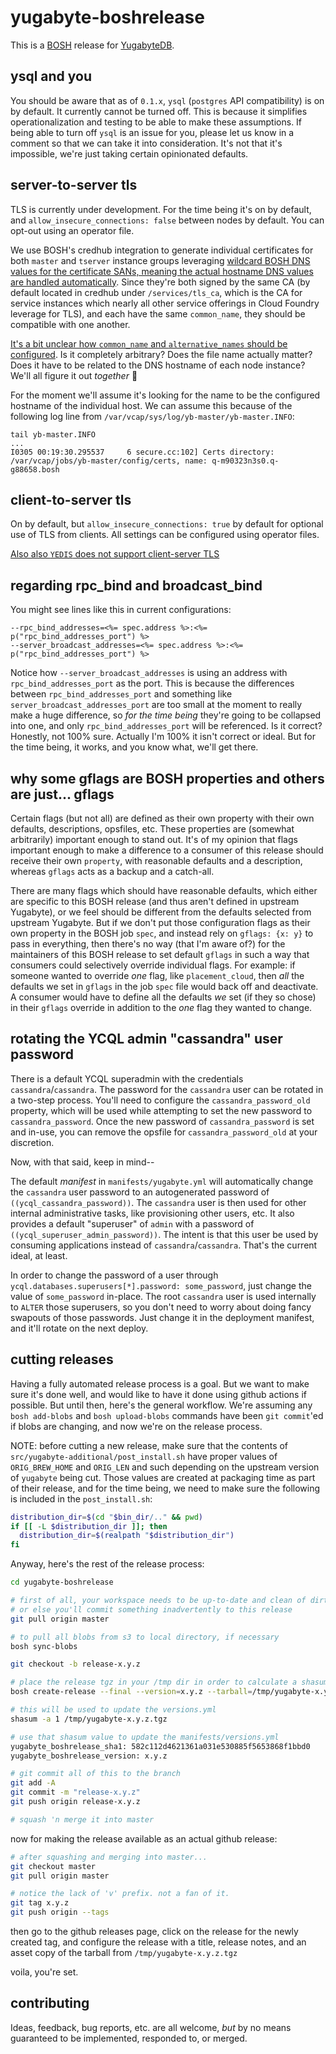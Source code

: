 # yugabyte-boshrelease

This is a [BOSH](http://bosh.io/) release for [YugabyteDB](https://github.com/yugabyte/yugabyte-db).

## ysql and you

You should be aware that as of `0.1.x`, `ysql` (`postgres` API compatibility) is on by default. It currently cannot be turned off. This is because it simplifies operationalization and testing to be able to make these assumptions. If being able to turn off `ysql` is an issue for you, please let us know in a comment so that we can take it into consideration. It's not that it's impossible, we're just taking certain opinionated defaults.

## server-to-server tls

TLS is currently under development. For the time being it's on by default, and `allow_insecure_connections: false` between nodes by default. You can opt-out using an operator file.

We use BOSH's credhub integration to generate individual certificates for both `master` and `tserver` instance groups leveraging [wildcard BOSH DNS values for the certificate SANs, meaning the actual hostname DNS values are handled automatically](https://bosh.io/docs/dns/). Since they're both signed by the same CA (by default located in credhub under `/services/tls_ca`, which is the CA for service instances which nearly all other service offerings in Cloud Foundry leverage for TLS), and each have the same `common_name`, they should be compatible with one another.

[It's a bit unclear how `common_name` and `alternative_names` should be configured](https://docs.yugabyte.com/latest/secure/tls-encryption/server-certificates/). Is it completely arbitrary? Does the file name actually matter? Does it have to be related to the DNS hostname of each node instance? We'll all figure it out _together_ 💖

For the moment we'll assume it's looking for the name to be the configured hostname of the individual host. We can assume this because of the following log line from `/var/vcap/sys/log/yb-master/yb-master.INFO`:

```log
tail yb-master.INFO
...
I0305 00:19:30.295537     6 secure.cc:102] Certs directory: /var/vcap/jobs/yb-master/config/certs, name: q-m90323n3s0.q-g88658.bosh
```

## client-to-server tls

On by default, but `allow_insecure_connections: true` by default for optional use of TLS from clients. All settings can be configured using operator files.

[Also also `YEDIS` does not support client-server TLS](https://docs.yugabyte.com/latest/secure/tls-encryption/)

## regarding rpc_bind and broadcast_bind

You might see lines like this in current configurations:

```erb
--rpc_bind_addresses=<%= spec.address %>:<%= p("rpc_bind_addresses_port") %>
--server_broadcast_addresses=<%= spec.address %>:<%= p("rpc_bind_addresses_port") %>
```

Notice how `--server_broadcast_addresses` is using an address with `rpc_bind_addresses_port` as the port. This is because the differences between `rpc_bind_addresses_port` and something like `server_broadcast_addresses_port` are too small at the moment to really make a huge difference, so _for the time being_ they're going to be collapsed into one, and only `rpc_bind_addresses_port` will be referenced. Is it correct? Honestly, not 100% sure. Actually I'm 100% it isn't correct or ideal. But for the time being, it works, and you know what, we'll get there.

## why some gflags are BOSH properties and others are just... gflags

Certain flags (but not all) are defined as their own property with their own defaults, descriptions, opsfiles, etc. These properties are (somewhat arbitrarily) important enough to stand out. It's of my opinion that flags important enough to make a difference to a consumer of this release should receive their own `property`, with reasonable defaults and a description, whereas `gflags` acts as a backup and a catch-all.

There are many flags which should have reasonable defaults, which either are specific to this BOSH release (and thus aren't defined in upstream Yugabyte), or we feel should be different from the defaults selected from upstream Yugabyte. But if we don't put those configuration flags as their own property in the BOSH job `spec`, and instead rely on `gflags: {x: y}` to pass in everything, then there's no way (that I'm aware of?) for the maintainers of this BOSH release to set default `gflags` in such a way that consumers could selectively override individual flags. For example: if someone wanted to override _one_ flag, like `placement_cloud`, then _all_ the defaults we set in `gflags` in the job `spec` file would back off and deactivate. A consumer would have to define all the defaults _we_ set (if they so chose) in their `gflags` override in addition to the _one_ flag they wanted to change.

## rotating the YCQL admin "cassandra" user password

There is a default YCQL superadmin with the credentials `cassandra`/`cassandra`. The password for the `cassandra` user can be rotated in a two-step process. You'll need to configure the `cassandra_password_old` property, which will be used while attempting to set the new password to `cassandra_password`. Once the new password of `cassandra_password` is set and in-use, you can remove the opsfile for `cassandra_password_old` at your discretion.

Now, with that said, keep in mind--

The default _manifest_ in `manifests/yugabyte.yml` will automatically change the `cassandra` user password to an autogenerated password of `((ycql_cassandra_password))`. The `cassandra` user is then used for other internal administrative tasks, like provisioning other users, etc. It also provides a default "superuser" of `admin` with a password of `((ycql_superuser_admin_password))`. The intent is that this user be used by consuming applications instead of `cassandra`/`cassandra`. That's the current ideal, at least.

In order to change the password of a user through `ycql.databases.superusers[*].password: some_password`, just change the value of `some_password` in-place. The root `cassandra` user is used internally to `ALTER` those superusers, so you don't need to worry about doing fancy swapouts of those passwords. Just change it in the deployment manifest, and it'll rotate on the next deploy.

## cutting releases

Having a fully automated release process is a goal. But we want to make sure it's done well, and would like to have it done using github actions if possible. But until then, here's the general workflow. We're assuming any `bosh add-blobs` and `bosh upload-blobs` commands have been `git commit`'ed if blobs are changing, and now we're on the release process.

NOTE: before cutting a new release, make sure that the contents of `src/yugabyte-additional/post_install.sh` have proper values of `ORIG_BREW_HOME` and `ORIG_LEN` and such depending on the upstream version of `yugabyte` being cut. Those values are created at packaging time as part of their release, and for the time being, we need to make sure the following is included in the `post_install.sh`:

```sh
distribution_dir=$(cd "$bin_dir/.." && pwd)
if [[ -L $distribution_dir ]]; then
  distribution_dir=$(realpath "$distribution_dir")
fi
```

Anyway, here's the rest of the release process:

```sh
cd yugabyte-boshrelease

# first of all, your workspace needs to be up-to-date and clean of dirty commits,
# or else you'll commit something inadvertently to this release
git pull origin master

# to pull all blobs from s3 to local directory, if necessary
bosh sync-blobs

git checkout -b release-x.y.z

# place the release tgz in your /tmp dir in order to calculate a shasum on it, and to upload to a github release
bosh create-release --final --version=x.y.z --tarball=/tmp/yugabyte-x.y.z.tgz

# this will be used to update the versions.yml
shasum -a 1 /tmp/yugabyte-x.y.z.tgz

# use that shasum value to update the manifests/versions.yml
yugabyte_boshrelease_sha1: 582c112d4621361a031e530885f5653868f1bbd0
yugabyte_boshrelease_version: x.y.z

# git commit all of this to the branch
git add -A
git commit -m "release-x.y.z"
git push origin release-x.y.z

# squash 'n merge it into master
```

now for making the release available as an actual github release:

```sh
# after squashing and merging into master...
git checkout master
git pull origin master

# notice the lack of 'v' prefix. not a fan of it.
git tag x.y.z
git push origin --tags
```

then go to the github releases page, click on the release for the newly created tag, and configure the release with a title, release notes, and an asset copy of the tarball from `/tmp/yugabyte-x.y.z.tgz`

voila, you're set.

## contributing

Ideas, feedback, bug reports, etc. are all welcome, _but_ by no means guaranteed to be implemented, responded to, or merged.
